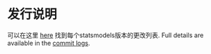 发行说明
=============

可以在这里 [here](https://www.statsmodels.org/devel/release/index.html) 找到每个statsmodels版本的更改列表. Full details are available in the [commit logs](https://github.com/statsmodels/statsmodels).
